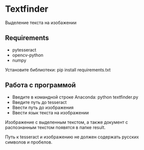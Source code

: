 # Textfinder

Выделение текста на изобажении

## Requirements

* pytesseract
* opencv-python
* numpy

Установите библиотеки: pip install requirements.txt

## Работа с программой

* Введите в командной строке Anaconda: python textfinder.py
* Введите путь до tesseract
* Ввести путь до изображения
* Ввести язык текста на изображении

Изображение с выделенным текстом, а также документ с распознанным текстом появятся в папке result.

Путь к tesseract и изображению не должен содержать русских символов и пробелов.

